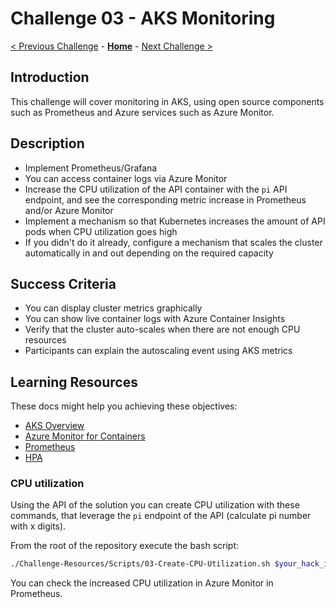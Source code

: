 # Challenge 03 - AKS Monitoring

[< Previous Challenge](./Challenge-02.md) - **[Home](../README.md)** - [Next Challenge >](./Challenge-04.md)

## Introduction

This challenge will cover monitoring in AKS, using open source components such as Prometheus and Azure services such as
Azure Monitor.

## Description

- Implement Prometheus/Grafana
- You can access container logs via Azure Monitor
- Increase the CPU utilization of the API container with the `pi` API endpoint, and see the corresponding metric
  increase in Prometheus and/or Azure Monitor
- Implement a mechanism so that Kubernetes increases the amount of API pods when CPU utilization goes high
- If you didn't do it already, configure a mechanism that scales the cluster automatically in and out depending on the
  required capacity

## Success Criteria

- You can display cluster metrics graphically
- You can show live container logs with Azure Container Insights
- Verify that the cluster auto-scales when there are not enough CPU resources
- Participants can explain the autoscaling event using AKS metrics

## Learning Resources

These docs might help you achieving these objectives:

- [AKS Overview](https://docs.microsoft.com/azure/aks/)
- [Azure Monitor for Containers](https://docs.microsoft.com/azure/azure-monitor/insights/container-insights-overview)
- [Prometheus](https://prometheus.io/)
- [HPA](https://kubernetes.io/docs/tasks/run-application/horizontal-pod-autoscale/)

### CPU utilization

Using the API of the solution you can create CPU utilization with these commands, that leverage the `pi` endpoint of the
API (calculate pi number with x digits).

From the root of the repository execute the bash script:

```bash
./Challenge-Resources/Scripts/03-Create-CPU-Utilization.sh $your_hack_id
```

You can check the increased CPU utilization in Azure Monitor in Prometheus.